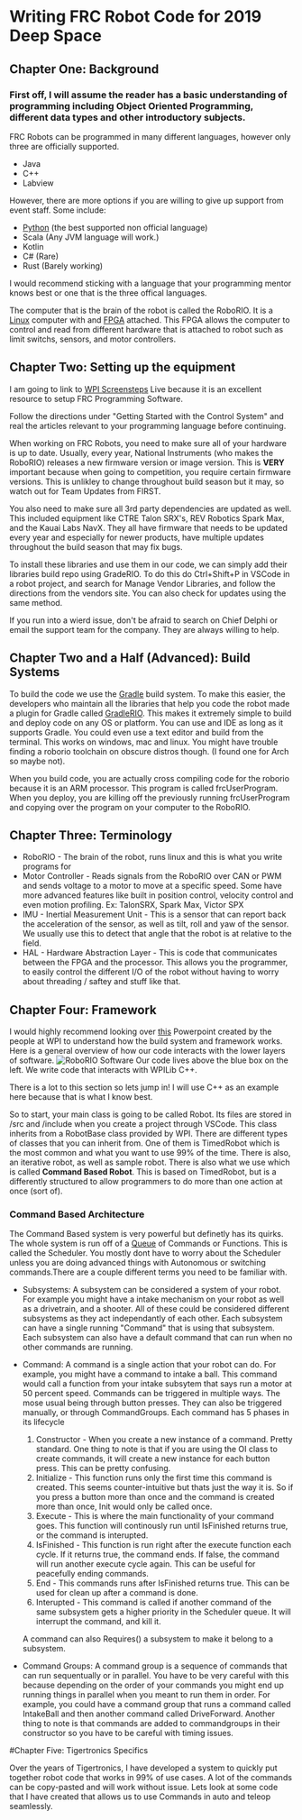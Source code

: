 # Writing FRC Robot Code for 2019 Deep Space

## Chapter One: Background

### __First off, I will assume the reader has a basic understanding of programming including Object Oriented Programming, different data types and other introductory subjects.__

FRC Robots can be programmed in many different languages, however only three are officially supported.

- Java
- C++
- Labview

However, there are more options if you are willing to give up support from event staff. Some include:

- [Python](https://robotpy.readthedocs.io/en/stable/) (the best supported non official language)
- Scala (Any JVM language will work.)
- Kotlin
- C# (Rare)
- Rust (Barely working)

I would recommend sticking with a language that your programming mentor knows best or one that is the three offical languages.

The computer that is the brain of the robot is called the RoboRIO. It is a [Linux](https://en.wikipedia.org/wiki/Linux) computer with and [FPGA](https://en.wikipedia.org/wiki/Field-programmable_gate_array) attached. This FPGA allows the computer to control and read from different hardware that is attached to robot such as limit switchs, sensors, and motor controllers. 

## Chapter Two: Setting up the equipment

I am going to link to [WPI Screensteps](https://wpilib.screenstepslive.com/s/4485) Live because it is an excellent resource to setup FRC Programming Software.

Follow the directions under "Getting Started with the Control System" and real the articles relevant to your programming language before continuing. 

When working on FRC Robots, you need to make sure all of your hardware is up to date. Usually, every year, National Instruments (who makes the RoboRIO) releases a new firmware version or image version. This is **VERY** important because when going to competition, you require certain firmware versions. This is unlikley to change throughout build season but it may, so watch out for Team Updates from FIRST. 

You also need to make sure all 3rd party dependencies are updated as well. This included equipment like CTRE Talon SRX's, REV Robotics Spark Max, and the Kauai Labs NavX. They all have firmware that needs to be updated every year and especially for newer products, have multiple updates throughout the build season that may fix bugs. 

To install these libraries and use them in our code, we can simply add their libraries build repo using GradeRIO. To do this do Ctrl+Shift+P in VSCode in a robot project, and search for Manage Vendor Libraries, and follow the directions from the vendors site. You can also check for updates using the same method. 

If you run into a wierd issue, don't be afraid to search on Chief Delphi or email the support team for the company. They are always willing to help.

## Chapter Two and a Half (Advanced): Build Systems
To build the code we use the [Gradle](https://gradle.org/) build system. To make this easier, the developers who maintain all the libraries that help you code the robot made a plugin for Gradle called [GradleRIO](https://github.com/wpilibsuite/GradleRIO). This makes it extremely simple to build and deploy code on any OS or platform. You can use and IDE as long as it supports Gradle. You could even use a text editor and build from the terminal. This works on windows, mac and linux. You might have trouble finding a roborio toolchain on obscure distros though. (I found one for Arch so maybe not).

When you build code, you are actually cross compiling code for the roborio because it is an ARM processor. This program is called frcUserProgram. When you deploy, you are killing off the previously running frcUserProgram and copying over the program on your computer to the RoboRIO.


## Chapter Three: Terminology

- RoboRIO - The brain of the robot, runs linux and this is what you write programs for
- Motor Controller - Reads signals from the RoboRIO over CAN or PWM and sends voltage to a motor to move at a specific speed. Some have more advanced features like built in position control, velocity control and even motion profiling. Ex: TalonSRX, Spark Max, Victor SPX
- IMU - Inertial Measurement Unit - This is a sensor that can report back the acceleration of the sensor, as well as tilt, roll and yaw of the sensor. We usually use this to detect that angle that the robot is at relative to the field.
- HAL - Hardware Abstraction Layer - This is code that communicates between the FPGA and the processor. This allows you the programmer, to easily control the different I/O of the robot without having to worry about threading / saftey and stuff like that.

## Chapter Four: Framework
 I would highly recommend looking over [this](https://cpb-us-w2.wpmucdn.com/wp.wpi.edu/dist/1/35/files/2018/05/Building-and-Contributing-to-WPILib-2018.pdf) Powerpoint created by the people at WPI to understand how the build system and framework works.
Here is a general overview of how our code interacts with the lower layers of software. ![RoboRIO Software](https://i.imgur.com/LsR4ZPu.png) Our code lives above the blue box on the left. We write code that interacts with WPILib C++. 

There is a lot to this section so lets jump in! I will use C++ as an example here because that is what I know best.

So to start, your main class is going to be called Robot. Its files are stored in /src and /include when you create a project through VSCode. This class inherits from a RobotBase class provided by WPI. There are different types of classes that you can inherit from. One of them is TimedRobot which is the most common and what you want to use 99% of the time. There is also, an iterative robot, as well as sample robot. There is also what we use which is called __Command Based Robot__. This is based on TimedRobot, but is a differently structured to allow programmers to do more than one action at once (sort of). 

### Command Based Architecture

The Command Based system is very powerful but definetly has its quirks. The whole system is run off of a [Queue](https://en.wikipedia.org/wiki/Queue_(abstract_data_type)) of Commands or Functions. This is called the Scheduler. You mostly dont have to worry about the Scheduler unless you are doing advanced things with Autonomous or switching commands.There are a couple different terms you need to be familiar with. 

- Subsystems: A subsystem can be considered a system of your robot. For example you might have a intake mechanism on your robot as well as a drivetrain, and a shooter. All of these could be considered different subsystems as they act independantly of each other. Each subsystem can have a single running "Command" that is using that subsystem. Each subsystem can also have a default command that can run when no other commands are running.

- Command: A command is a single action that your robot can do. For example, you might have a command to intake a ball. This command would call a function from your intake subsytem that says run a motor at 50 percent speed. Commands can be triggered in multiple ways. The mose usual being through button presses. They can also be triggered manually, or through CommandGroups. Each command has 5 phases in its lifecycle
    1. Constructor - When you create a new instance of a command. Pretty standard. One thing to note is that if you are using the OI class to create commands, it will create a new instance for each button press. This can be pretty confusing.
    2. Initialize - This function runs only the first time this command is created. This seems counter-intuitive but thats just the way it is. So if you press a button more than once and the command is created more than once, Init would only be called once.
    3. Execute - This is where the main functionality of your command goes. This function will continously run until IsFinished returns true, or the command is interupted.
    4. IsFinished - This function is run right after the execute function each cycle. If it returns true, the command ends. If false, the command will run another execute cycle again. This can be useful for peacefully ending commands.
    5. End - This commands runs after IsFinished returns true. This can be used for clean up after a command is done.
    6. Interupted - This command is called if another command of the same subsystem gets a higher priority in the Scheduler queue. It will interrupt the command, and kill it. 

    A command can also Requires() a subsystem to make it belong to a subsystem.

- Command Groups: A command group is a sequence of commands that can run sequentually or in parallel. You have to be very careful with this because depending on the order of your commands you might end up running things in parallel when you meant to run them in order. For example, you could have a command group that runs a command called IntakeBall and then another command called DriveForward. Another thing to note is that commands are added to commandgroups in their constructor so you have to be careful with timing issues.

#Chapter Five: Tigertronics Specifics

Over the years of Tigertronics, I have developed a system to quickly put together robot code that works in 99% of use cases. A lot of the commands can be copy-pasted and will work without issue. Lets look at some code that I have created that allows us to use Commands in auto and teleop seamlessly.

